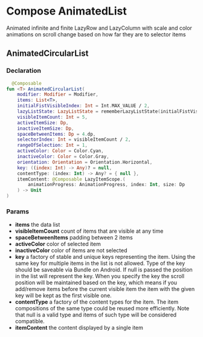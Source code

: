 # Compose AnimatedList

Animated infinite and finite LazyRow and LazyColumn with scale and color animations on scroll change
based on how far they are to selector items

## AnimatedCircularList

### Declaration

```kotlin
  @Composable
fun <T> AnimatedCircularList(
    modifier: Modifier = Modifier,
    items: List<T>,
    initialFistVisibleIndex: Int = Int.MAX_VALUE / 2,
    lazyListState: LazyListState = rememberLazyListState(initialFistVisibleIndex),
    visibleItemCount: Int = 5,
    activeItemSize: Dp,
    inactiveItemSize: Dp,
    spaceBetweenItems: Dp = 4.dp,
    selectorIndex: Int = visibleItemCount / 2,
    rangeOfSelection: Int = 1,
    activeColor: Color = Color.Cyan,
    inactiveColor: Color = Color.Gray,
    orientation: Orientation = Orientation.Horizontal,
    key: ((index: Int) -> Any)? = null,
    contentType: (index: Int) -> Any? = { null },
    itemContent: @Composable LazyItemScope.(
        animationProgress: AnimationProgress, index: Int, size: Dp
    ) -> Unit
) 
```

### Params

* **items** the data list
* **visibleItemCount** count of items that are visible at any time
* **spaceBetweenItems** padding between 2 items
* **activeColor** color of selected item
* **inactiveColor** color of items are not selected
* **key** a factory of stable and unique keys representing the item. Using the same key for multiple
  items in the list is not allowed. Type of the key should be saveable via Bundle on Android. If
  null is passed the position in the list will represent the key. When you specify the key the
  scroll position will be maintained based on the key, which means if you add/remove items before
  the current visible item the item with the given key will be kept as the first visible one.
* **contentType** a factory of the content types for the item. The item compositions of the same
  type could be reused more efficiently. Note that null is a valid type and items of such type will
  be considered compatible.
* **itemContent** the content displayed by a single item